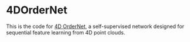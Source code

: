 # 4DOrderNet
This is the code for [4D OrderNet](https://openaccess.thecvf.com/content/WACV2021/papers/Wang_Self-Supervised_4D_Spatio-Temporal_Feature_Learning_via_Order_Prediction_of_Sequential_WACV_2021_paper.pdf), a self-supervised network designed for sequential feature learning from 4D point clouds.
